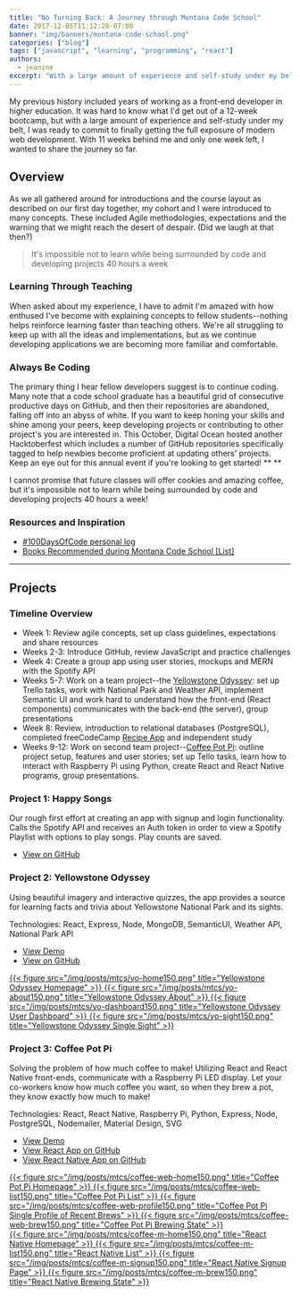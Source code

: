```yaml
---
title: "No Turning Back: A Journey through Montana Code School"
date: 2017-12-05T11:12:28-07:00
banner: "img/banners/montana-code-school.png"
categories: ["blog"]
tags: ["javascript", "learning", "programming", "react"]
authors:
  - jeanine
excerpt: "With a large amount of experience and self-study under my belt, I was ready to commit to finally getting the full exposure of modern web development with Montana Code School. Discover what I learned and view the projects my teams created."
---
```


My previous history included years of working as a front-end developer in higher education. It was hard to know what I'd get out of a 12-week bootcamp, but with a large amount of experience and self-study under my belt, I was ready to commit to finally getting the full exposure of modern web development. With 11 weeks behind me and only one week left, I wanted to share the journey so far.

## Overview

As we all gathered around for introductions and the course layout as described on our first day together, my cohort and I were introduced to many concepts. These included Agile methodologies, expectations and the warning that we might reach the desert of despair. (Did we laugh at that then?)

> It's impossible not to learn while being surrounded by code and developing projects 40 hours a week

### Learning Through Teaching

When asked about my experience, I have to admit I'm amazed with how enthused I've become with explaining concepts to fellow students--nothing helps reinforce learning faster than teaching others. We're all struggling to keep up with all the ideas and implementations, but as we continue developing applications we are becoming more familiar and comfortable.

### Always Be Coding

The primary thing I hear fellow developers suggest is to continue coding. Many note that a code school graduate has a beautiful grid of consecutive productive days on GitHub, and then their repositories are abandoned, falling off into an abyss of white. If you want to keep honing your skills and shine among your peers, keep developing projects or contributing to other project's you are interested in. This October, Digital Ocean hosted another Hacktoberfest which includes a number of GitHub repositories specifically tagged to help newbies become proficient at updating others' projects. Keep an eye out for this annual event if you're looking to get started! ** **

I cannot promise that future classes will offer cookies and amazing coffee, but it's impossible not to learn while being surrounded by code and developing projects 40 hours a week! 

### Resources and Inspiration

- [#100DaysOfCode personal log](https://virtual.github.io/100daysofcode/)
- [Books Recommended during Montana Code School [List]](https://www.goodreads.com/list/show/115722.Montana_Code_School)

-------------

## Projects

### Timeline Overview

- Week 1: Review agile concepts, set up class guidelines, expectations and share resources
- Weeks 2-3: Introduce GitHub, review JavaScript and practice challenges
- Week 4: Create a group app using user stories, mockups and MERN with the Spotify API
- Weeks 5-7: Work on a team project--the [Yellowstone Odyssey](https://github.com/virtual/Buffaloed): set up Trello tasks, work with National Park and Weather API, implement Semantic UI and work hard to understand how the front-end (React components) communicates with the back-end (the server), group presentations
- Week 8: Review, introduction to relational databases (PostgreSQL), completed freeCodeCamp [Recipe App](https://fcc-recipe.herokuapp.com) and independent study
- Weeks 9-12: Work on second team project--[Coffee Pot Pi](https://coffee-pot-pi.herokuapp.com/): outline project setup, features and user stories; set up Tello tasks, learn how to interact with Raspberry Pi using Python, create React and React Native programs, group presentations.

### Project 1: Happy Songs

Our rough first effort at creating an app with signup and login functionality. Calls the Spotify API and receives an Auth token in order to view a Spotify Playlist with options to play songs. Play counts are saved.

- [View on GitHub](https://github.com/virtual/happy-songs)


### Project 2: Yellowstone Odyssey

Using beautiful imagery and interactive quizzes, the app provides a source for learning facts and trivia about Yellowstone National Park and its sights.

Technologies: React, Express, Node, MongoDB, SemanticUI, Weather API, National Park API

- [View Demo](https://yellowstone-odyssey.herokuapp.com/)
- [View on GitHub](https://github.com/virtual/Buffaloed)

<div class="figstack">
<a data-fancybox="gallery2" href="/img/posts/mtcs/yo-home.png">
  {{< figure src="/img/posts/mtcs/yo-home150.png" title="Yellowstone Odyssey Homepage" >}}
</a>
<a data-fancybox="gallery2" href="/img/posts/mtcs/yo-about.png">
  {{< figure src="/img/posts/mtcs/yo-about150.png" title="Yellowstone Odyssey About" >}}
</a>
<a data-fancybox="gallery2" href="/img/posts/mtcs/yo-dashboard.png">
  {{< figure src="/img/posts/mtcs/yo-dashboard150.png" title="Yellowstone Odyssey User Dashboard" >}}
</a>
<a data-fancybox="gallery2" href="/img/posts/mtcs/yo-sight.png">
  {{< figure src="/img/posts/mtcs/yo-sight150.png" title="Yellowstone Odyssey Single Sight" >}}
</a>
</div>

### Project 3: Coffee Pot Pi

Solving the problem of how much coffee to make! Utilizing React and React Native front-ends, communicate with a Raspberry Pi LED display. Let your co-workers know how much coffee you want, so when they brew a pot, they know exactly how much to make!

Technologies: React, React Native, Raspberry Pi, Python, Express, Node, PostgreSQL, Nodemailer, Material Design, SVG

- [View Demo](https://coffee-pot-pi.herokuapp.com/)
- [View React App on GitHub](https://github.com/bbalconi/coffee-pot)
- [View React Native App on GitHub](https://github.com/virtual/coffee-pot-mobile)

<div class="figstack">
<a data-fancybox="gallery3" href="/img/posts/mtcs/coffee-web-home.png">
  {{< figure src="/img/posts/mtcs/coffee-web-home150.png" title="Coffee Pot Pi Homepage" >}}
</a>
<a data-fancybox="gallery3" href="/img/posts/mtcs/coffee-web-list.png">
  {{< figure src="/img/posts/mtcs/coffee-web-list150.png" title="Coffee Pot Pi List" >}}
</a>
<a data-fancybox="gallery3" href="/img/posts/mtcs/coffee-web-profile.png">
  {{< figure src="/img/posts/mtcs/coffee-web-profile150.png" title="Coffee Pot Pi Single Profile of Recent Brews" >}}
</a>
<a data-fancybox="gallery3" href="/img/posts/mtcs/coffee-web-brew.png">
  {{< figure src="/img/posts/mtcs/coffee-web-brew150.png" title="Coffee Pot Pi Brewing State" >}}
</a> 
</div>
<div class="figstack">
<a data-fancybox="gallery3" href="/img/posts/mtcs/coffee-m-home.png">
  {{< figure src="/img/posts/mtcs/coffee-m-home150.png" title="React Native Homepage" >}}
</a>
<a data-fancybox="gallery3" href="/img/posts/mtcs/coffee-m-list.png">
  {{< figure src="/img/posts/mtcs/coffee-m-list150.png" title="React Native List" >}}
</a>
<a data-fancybox="gallery3" href="/img/posts/mtcs/coffee-m-signup.png">
  {{< figure src="/img/posts/mtcs/coffee-m-signup150.png" title="React Native Signup Page" >}}
</a>
<a data-fancybox="gallery3" href="/img/posts/mtcs/coffee-m-brew.png">
  {{< figure src="/img/posts/mtcs/coffee-m-brew150.png" title="React Native Brewing State" >}}
</a> 
</div>

